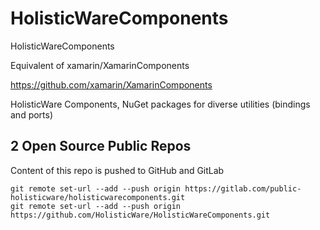 # HolisticWareComponents

HolisticWareComponents

Equivalent of xamarin/XamarinComponents

https://github.com/xamarin/XamarinComponents

HolisticWare Components, NuGet packages for diverse utilities (bindings and ports)

## 2 Open Source Public Repos

Content of this repo is pushed to GitHub and GitLab

```
git remote set-url --add --push origin https://gitlab.com/public-holisticware/holisticwarecomponents.git
git remote set-url --add --push origin https://github.com/HolisticWare/HolisticWareComponents.git
```